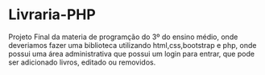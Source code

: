 # Livraria-PHP

Projeto Final da materia de programção do 3º do ensino médio, onde deveriamos fazer uma biblioteca utilizando html,css,bootstrap e php, onde possui uma área administrativa que possui um login para entrar, que pode ser adicionado livros, editado ou removidos.
